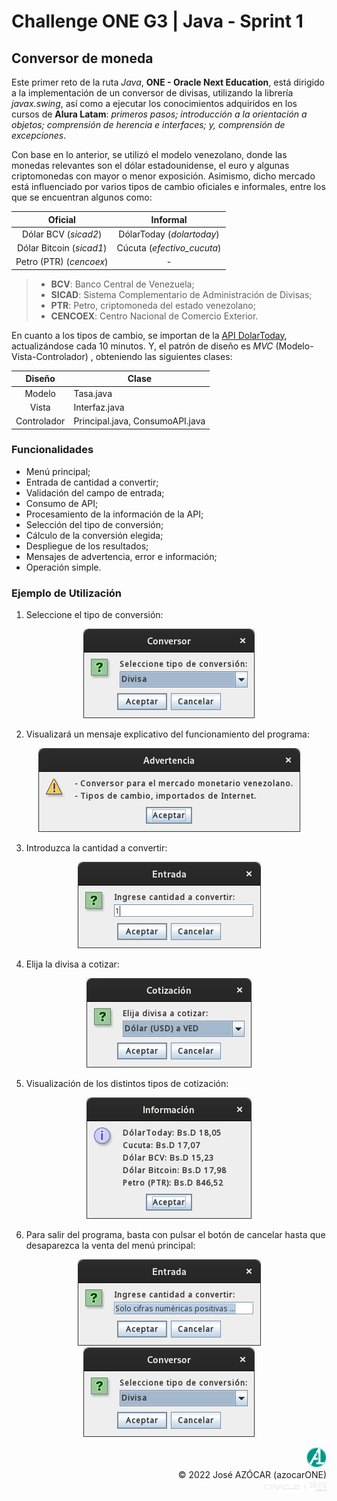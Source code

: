 # Challenge ONE G3 | Java - Sprint 1

## Conversor de moneda

Este primer reto de la ruta *Java*, **ONE - Oracle Next Education**, está dirigido a la implementación de un conversor de divisas, utilizando la librería *javax.swing*, así como a ejecutar los conocimientos adquiridos en los cursos de **Alura Latam**: *primeros pasos; introducción a la orientación a objetos; comprensión de herencia e interfaces; y, comprensión de excepciones*.

Con base en lo anterior, se utilizó el modelo venezolano, donde las monedas relevantes son el dólar estadounidense, el euro y algunas criptomonedas con mayor o menor exposición. Asimismo, dicho mercado está influenciado por varios tipos de cambio oficiales e informales, entre los que se encuentran algunos como:

| Oficial | Informal |
| :-----: | :------: |
| Dólar BCV  (*sicad2*) | DólarToday (*dolartoday*) |
| Dólar Bitcoin (*sicad1*) | Cúcuta (*efectivo_cucuta*) |
| Petro (PTR) (*cencoex*) | - |

> - **BCV**: Banco Central de Venezuela;
> - **SICAD**: Sistema Complementario de Administración de Divisas;
> - **PTR**: Petro, criptomoneda del estado venezolano;
> - **CENCOEX**: Centro Nacional de Comercio Exterior.

En cuanto a los tipos de cambio, se importan de la [API DolarToday](https://s3.amazonaws.com/dolartoday/data.json), actualizándose cada 10 minutos. Y, el patrón de diseño es *MVC* (Modelo-Vista-Controlador) , obteniendo las siguientes clases:

| Diseño | Clase |
| :----: | ----- |
| Modelo | Tasa.java |
| Vista | Interfaz.java |
| Controlador | Principal.java, ConsumoAPI.java |

### Funcionalidades

- Menú principal;
- Entrada de cantidad a convertir;
- Validación del campo de entrada;
- Consumo de API;
- Procesamiento de la información de la API; 
- Selección del tipo de conversión;
- Cálculo de la conversión elegida;
- Despliegue de los resultados;
- Mensajes de advertencia, error e información;
- Operación simple.

### Ejemplo de Utilización

1. Seleccione el tipo de conversión:

<p align="center">
    <kbd>
        <img src="/img/01.png">
    </kbd>
</p>

2. Visualizará un mensaje explicativo del funcionamiento del programa:

<p align="center">
    <kbd>
        <img src="/img/02.png">
    </kbd>
</p>

3. Introduzca la cantidad a convertir:

<p align="center">
    <kbd>
        <img src="/img/03.png">
    </kbd>
</p>

4. Elija la divisa a cotizar:

<p align="center">
    <kbd>
        <img src="/img/04.png">
    </kbd>
</p>

5. Visualización de los distintos tipos de cotización:

<p align="center">
    <kbd>
        <img src="/img/05.png">
    </kbd>
</p>

6. Para salir del programa, basta con pulsar el botón de cancelar hasta que desaparezca la venta del menú principal:

<p align="center">
    <kbd>
        <img src="/img/06.png">
    </kbd>
    <kbd>
        <img src="/img/07.png">
    </kbd>
</p>

<p align="right">
    <img width="32" heigth="32" src="/img/azocarone.svg"><br>
    <span>© 2022 José AZÓCAR (azocarONE)</span><br>
    <img width="100" heigth="20" src="/img/logo_oracleAlura-es.svg">
</p>

